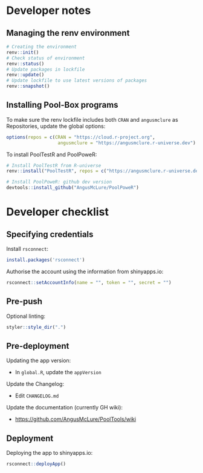 # Developer notes  

## Managing the renv environment

```R
# Creating the environment
renv::init()
# Check status of environment
renv::status()
# Update packages in lockfile
renv::update()
# Update lockfile to use latest versions of packages
renv::snapshot()
```

## Installing Pool-Box programs
To make sure the renv lockfile includes both `CRAN` and `angusmclure` as 
Repositories, update the global options:

```R
options(repos = c(CRAN = "https://cloud.r-project.org",
                   angusmclure = "https://angusmclure.r-universe.dev") )
```

To install PoolTestR and PoolPoweR:

```R
# Install PoolTestR from R-universe
renv::install("PoolTestR", repos = c("https://angusmclure.r-universe.dev") )

# Install PoolPoweR: github dev version
devtools::install_github("AngusMcLure/PoolPoweR")
```

# Developer checklist
## Specifying credentials

Install `rsconnect`:

```R
install.packages('rsconnect')
```

Authorise the account using the information from shinyapps.io:

```R
rsconnect::setAccountInfo(name = "", token = "", secret = "")
```

## Pre-push  

Optional linting:  
```R
styler::style_dir(".")  
``` 


## Pre-deployment  

Updating the app version:  
- In `global.R`, update the `appVersion`  

Update the Changelog:  
- Edit `CHANGELOG.md`  

Update the documentation (currently GH wiki):  
- https://github.com/AngusMcLure/PoolTools/wiki


## Deployment  

Deploying the app to shinyapps.io:  
```R
rsconnect::deployApp()  
```

